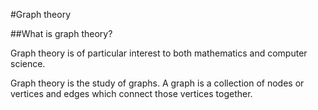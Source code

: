 #Graph theory

##What is graph theory?

Graph theory is of particular interest to both mathematics and computer science.

Graph theory is the study of graphs. A graph is a collection of nodes or vertices and edges which connect those vertices together.
